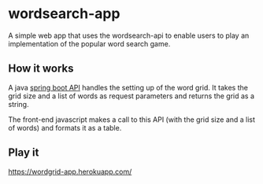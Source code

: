 # wordsearch-app

A simple web app that uses the wordsearch-api to enable users to play an implementation of the popular word search game. 

## How it works

A java [spring boot API](https://github.com/b1llyjon3s/wordsearch-api) handles the setting up of the word grid. It takes the grid size and a list of words as request parameters and returns the grid as a string.

The front-end javascript makes a call to this API (with the grid size and a list of words) and formats it as a table.

## Play it

https://wordgrid-app.herokuapp.com/
